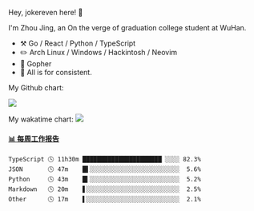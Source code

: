 Hey, jokereven here! 👋

I'm Zhou Jing, an On the verge of graduation college student at WuHan.

-   :hammer_and_pick: Go / React / Python / TypeScript
-   :pencil2: Arch Linux / Windows / Hackintosh / Neovim
-   :seedling: Gopher
-   :thought_balloon: All is for consistent.

My Github chart:

![](https://ghchart.rshah.org/JonnieWayy)

My wakatime chart:
![](https://wakatime.com/share/@jokereven/1679dc82-4bf9-4b63-9203-390d608503de.png)

<!-- waka-box start -->
#### <a href="https://gist.github.com/9f8118785e2d128d746db5f61b0e0a2a" target="_blank">📊 每周工作报告</a>
```text
TypeScript 🕓 11h30m ██████████████████████▏░░░░ 82.3%
JSON       🕓 47m    █▌░░░░░░░░░░░░░░░░░░░░░░░░░  5.6%
Python     🕓 43m    █▍░░░░░░░░░░░░░░░░░░░░░░░░░  5.2%
Markdown   🕓 20m    ▋░░░░░░░░░░░░░░░░░░░░░░░░░░  2.5%
Other      🕓 17m    ▌░░░░░░░░░░░░░░░░░░░░░░░░░░  2.1%
```
<!-- Powered by https://github.com/journey-ad/waka-box-go . -->
<!-- waka-box end -->
